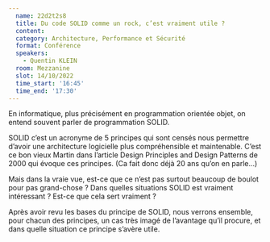 ```yaml
---
  name: 22d2t2s8
  title: Du code SOLID comme un rock, c’est vraiment utile ?
  content:
  category: Architecture, Performance et Sécurité
  format: Conférence 
  speakers: 
    - Quentin KLEIN
  room: Mezzanine
  slot: 14/10/2022
  time_start: '16:45'
  time_end: '17:30'
---
```

En informatique, plus précisément en programmation orientée objet, on entend souvent parler de programmation SOLID.

SOLID c’est un acronyme de 5 principes qui sont censés nous permettre d’avoir une architecture logicielle plus compréhensible et maintenable. C’est ce bon vieux Martin dans l’article Design Principles and Design Patterns de 2000 qui évoque ces principes. (Ca fait donc déjà 20 ans qu’on en parle...)

Mais dans la vraie vue, est-ce que ce n’est pas surtout beaucoup de boulot pour pas grand-chose ? Dans quelles situations SOLID est vraiment intéressant ? Est-ce que cela sert vraiment ?

Après avoir revu les bases du principe de SOLID, nous verrons ensemble, pour chacun des principes, un cas très imagé de l’avantage qu’il procure, et dans quelle situation ce principe s’avère utile.

